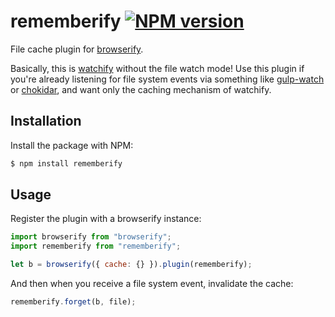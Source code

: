 # rememberify [![NPM version](http://img.shields.io/npm/v/rememberify.svg?style=flat-square)](https://www.npmjs.org/package/rememberify)

File cache plugin for [browserify](http://browserify.org/).

Basically, this is [watchify](https://github.com/substack/watchify) without the file watch mode! Use this plugin if you're already listening for file system events via something like [gulp-watch](https://github.com/floatdrop/gulp-watch) or [chokidar](https://github.com/paulmillr/chokidar), and want only the caching mechanism of watchify.

## Installation

Install the package with NPM:

```bash
$ npm install rememberify
```

## Usage

Register the plugin with a browserify instance:

```javascript
import browserify from "browserify";
import rememberify from "rememberify";

let b = browserify({ cache: {} }).plugin(rememberify);
```

And then when you receive a file system event, invalidate the cache:

```javascript
rememberify.forget(b, file);
```
